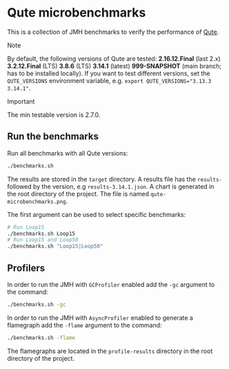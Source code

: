 # Qute microbenchmarks

This is a collection of JMH benchmarks to verify the performance of [Qute](https://quarkus.io/guides/qute-reference).

> [!NOTE] 
> By default, the following versions of Qute are tested: **2.16.12.Final** (last 2.x) **3.2.12.Final** (LTS) **3.8.6** (LTS) **3.14.1** (latest) **999-SNAPSHOT** (main branch; has to be installed locally). If you want to test different versions, set the `QUTE_VERSIONS` environment variable, e.g. `export QUTE_VERSIONS="3.13.3 3.14.1"`.

> [!IMPORTANT]  
> The min testable version is 2.7.0.

## Run the benchmarks

Run all benchmarks with all Qute versions:

```bash
./benchmarks.sh
```

The results are stored in the `target` directory.
A results file has the `results-` followed by the version, e.g `results-3.14.1.json`.
A chart is generated in the root directory of the project. 
The file is named `qute-microbenchmarks.png`.

The first argument can be used to select specific benchmarks:

```bash
# Run Loop15
./benchmarks.sh Loop15
# Run Loop15 and Loop50
./benchmarks.sh "Loop15|Loop50"
```
## Profilers

In order to run the JMH with `GCProfiler` enabled add the `-gc` argument to the command:

```bash
./benchmarks.sh -gc
```

In order to run the JMH with `AsyncProfiler` enabled to generate a flamegraph add the `-flame` argument to the command:

```bash
./benchmarks.sh -flame
```

The flamegraphs are located in the `profile-results` directory in the root directory of the project.
